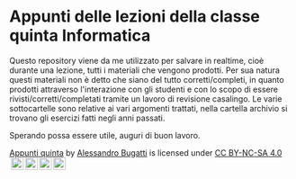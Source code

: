 # Appunti delle lezioni della classe quinta Informatica  

Questo repository viene da me utilizzato per salvare in realtime, cioè durante una lezione, tutti i materiali che vengono prodotti. Per sua natura questi materiali non è detto che siano del tutto corretti/completi, in quanto prodotti attraverso l'interazione con gli studenti e con lo scopo di essere rivisti/corretti/completati tramite un lavoro di revisione casalingo. Le varie sottocartelle sono relative ai vari argomenti trattati, nella cartella archivio si trovano gli esercizi fatti negli anni passati.

Sperando possa essere utile, auguri di buon lavoro.

<p xmlns:dct="http://purl.org/dc/terms/" xmlns:cc="http://creativecommons.org/ns#" class="license-text"><a rel="cc:attributionURL" property="dct:title" href="https://github.com/alessandro-bugatti/appunti_quinta">Appunti quinta</a> by <a rel="cc:attributionURL dct:creator" property="cc:attributionName" href="www.imparando.net">Alessandro Bugatti</a> is licensed under <a rel="license" href="https://creativecommons.org/licenses/by-nc-sa/4.0">CC BY-NC-SA 4.0<img style="height:22px!important;margin-left:3px;vertical-align:text-bottom;" src="https://mirrors.creativecommons.org/presskit/icons/cc.svg?ref=chooser-v1" /><img style="height:22px!important;margin-left:3px;vertical-align:text-bottom;" src="https://mirrors.creativecommons.org/presskit/icons/by.svg?ref=chooser-v1" /><img style="height:22px!important;margin-left:3px;vertical-align:text-bottom;" src="https://mirrors.creativecommons.org/presskit/icons/nc.svg?ref=chooser-v1" /><img style="height:22px!important;margin-left:3px;vertical-align:text-bottom;" src="https://mirrors.creativecommons.org/presskit/icons/sa.svg?ref=chooser-v1" /></a></p>
